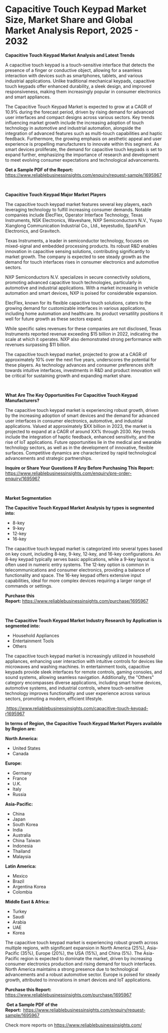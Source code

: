 <p><h1>Capacitive Touch Keypad Market Size, Market Share and Global Market Analysis Report, 2025 - 2032</h1></p><p><strong>Capacitive Touch Keypad Market Analysis and Latest Trends</strong></p>
<p><p>A capacitive touch keypad is a touch-sensitive interface that detects the presence of a finger or conductive object, allowing for a seamless interaction with devices such as smartphones, tablets, and various industrial applications. Unlike traditional mechanical keypads, capacitive touch keypads offer enhanced durability, a sleek design, and improved responsiveness, making them increasingly popular in consumer electronics and smart appliances.</p><p>The Capacitive Touch Keypad Market is expected to grow at a CAGR of 10.9% during the forecast period, driven by rising demand for advanced user interfaces and compact designs across various sectors. Key trends influencing market growth include the increasing adoption of touch technology in automotive and industrial automation, alongside the integration of advanced features such as multi-touch capabilities and haptic feedback. Furthermore, the growing emphasis on aesthetic appeal and user experience is propelling manufacturers to innovate within this segment. As smart devices proliferate, the demand for capacitive touch keypads is set to expand further, emphasizing the importance of research and development to meet evolving consumer expectations and technological advancements.</p></p>
<p><strong>Get a Sample PDF of the Report:&nbsp;</strong> <a href="https://www.reliablebusinessinsights.com/enquiry/request-sample/1695967?utm_campaign=100&utm_medium=2&utm_source=Github&utm_content=ia&utm_term=08012025&utm_id=capacitive-touch-keypad">https://www.reliablebusinessinsights.com/enquiry/request-sample/1695967</a></p>
<p>&nbsp;</p>
<p><strong>Capacitive Touch Keypad Major Market Players</strong></p>
<p><p>The capacitive touch keypad market features several key players, each leveraging technology to fulfill increasing consumer demands. Notable companies include ElecFlex, Operator Interface Technology, Texas Instruments, NSK Electronics, Waveshare, NXP Semiconductors N.V., Yuyao Xianglong Communication Industrial Co., Ltd., keyestudio, SparkFun Electronics, and Gravitech.</p><p>Texas Instruments, a leader in semiconductor technology, focuses on mixed-signal and embedded processing products. Its robust R&D enables innovation in capacitive sensing solutions, contributing significantly to market growth. The company is expected to see steady growth as the demand for touch interfaces rises in consumer electronics and automotive sectors.</p><p>NXP Semiconductors N.V. specializes in secure connectivity solutions, promoting advanced capacitive touch technologies, particularly in automotive and industrial applications. With a market increasing in vehicle automation and smart devices, NXP is poised for considerable expansion.</p><p>ElecFlex, known for its flexible capacitive touch solutions, caters to the growing demand for customizable interfaces in various applications, including home automation and healthcare. Its product versatility positions it well for future growth as these sectors expand.</p><p>While specific sales revenues for these companies are not disclosed, Texas Instruments reported revenue exceeding $15 billion in 2022, indicating the scale at which it operates. NXP also demonstrated strong performance with revenues surpassing $11 billion. </p><p>The capacitive touch keypad market, projected to grow at a CAGR of approximately 10% over the next five years, underscores the potential for these players. As technology advances and consumer preferences shift towards intuitive interfaces, investments in R&D and product innovation will be critical for sustaining growth and expanding market share.</p></p>
<p>&nbsp;</p>
<p><strong>What Are The Key Opportunities For Capacitive Touch Keypad Manufacturers?</strong></p>
<p><p>The capacitive touch keypad market is experiencing robust growth, driven by the increasing adoption of smart devices and the demand for advanced user interfaces in consumer electronics, automotive, and industrial applications. Valued at approximately $XX billion in 2023, the market is projected to expand at a CAGR of around XX% through 2030. Key trends include the integration of haptic feedback, enhanced sensitivity, and the rise of IoT applications. Future opportunities lie in the medical and wearable technology sectors, as well as in the development of innovative, flexible surfaces. Competitive dynamics are characterized by rapid technological advancements and strategic partnerships.</p></p>
<p><strong>Inquire or Share Your Questions If Any Before Purchasing This Report:</strong> <a href="https://www.reliablebusinessinsights.com/enquiry/pre-order-enquiry/1695967?utm_campaign=100&utm_medium=2&utm_source=Github&utm_content=ia&utm_term=08012025&utm_id=capacitive-touch-keypad">https://www.reliablebusinessinsights.com/enquiry/pre-order-enquiry/1695967</a></p>
<p>&nbsp;</p>
<p><strong>Market Segmentation</strong></p>
<p><strong>The Capacitive Touch Keypad Market Analysis by types is segmented into:</strong></p>
<p><ul><li>8-key</li><li>9-key</li><li>12-key</li><li>16-key</li></ul></p>
<p><p>The capacitive touch keypad market is categorized into several types based on key count, including 8-key, 9-key, 12-key, and 16-key configurations. An 8-key keypad typically serves basic applications, while a 9-key layout is often used in numeric entry systems. The 12-key option is common in telecommunications and consumer electronics, providing a balance of functionality and space. The 16-key keypad offers extensive input capabilities, ideal for more complex devices requiring a larger range of commands or settings.</p></p>
<p><strong>Purchase this Report:&nbsp;</strong><a href="https://www.reliablebusinessinsights.com/purchase/1695967?utm_campaign=100&utm_medium=2&utm_source=Github&utm_content=ia&utm_term=08012025&utm_id=capacitive-touch-keypad">https://www.reliablebusinessinsights.com/purchase/1695967</a></p>
<p>&nbsp;</p>
<p><strong>The Capacitive Touch Keypad Market Industry Research by Application is segmented into:</strong></p>
<p><ul><li>Household Appliances</li><li>Entertainment Tools</li><li>Others</li></ul></p>
<p><p>The capacitive touch keypad market is increasingly utilized in household appliances, enhancing user interaction with intuitive controls for devices like microwaves and washing machines. In entertainment tools, capacitive keypads provide sleek interfaces for remote controls, gaming consoles, and sound systems, allowing seamless navigation. Additionally, the "Others" category encompasses diverse applications, including smart home devices, automotive systems, and industrial controls, where touch-sensitive technology improves functionality and user experience across various sectors, promoting a modern, efficient lifestyle.</p></p>
<p><a href="https://www.reliablebusinessinsights.com/capacitive-touch-keypad-r1695967?utm_campaign=100&utm_medium=2&utm_source=Github&utm_content=ia&utm_term=08012025&utm_id=capacitive-touch-keypad">&nbsp;https://www.reliablebusinessinsights.com/capacitive-touch-keypad-r1695967</a></p>
<p><strong>In terms of Region, the Capacitive Touch Keypad Market Players available by Region are:</strong></p>
<p>
    <p> <strong> North America: </strong>
        <ul>
            <li>United States</li>
            <li>Canada</li>
        </ul>
        </p> 
    <p> <strong> Europe: </strong>
        <ul>
            <li>Germany</li>
            <li>France</li>
            <li>U.K.</li>
            <li>Italy</li>
            <li>Russia</li>
        </ul>
        </p> 
    <p> <strong> Asia-Pacific: </strong>
        <ul>
            <li>China</li>
            <li>Japan</li>
            <li>South Korea</li>
            <li>India</li>
            <li>Australia</li>
            <li>China Taiwan</li>
            <li>Indonesia</li>
            <li>Thailand</li>
            <li>Malaysia</li>
        </ul>
        </p> 
    <p> <strong> Latin America: </strong>
        <ul>
            <li>Mexico</li>
            <li>Brazil</li>
            <li>Argentina Korea</li>
            <li>Colombia</li>
        </ul>
        </p> 
    <p> <strong> Middle East & Africa: </strong>
        <ul>
            <li>Turkey</li>
            <li>Saudi</li>
            <li>Arabia</li>
            <li>UAE</li>
            <li>Korea</li>
        </ul>
    </p>
    </p>
<p><p>The capacitive touch keypad market is experiencing robust growth across multiple regions, with significant expansion in North America (25%), Asia-Pacific (35%), Europe (20%), the USA (15%), and China (5%). The Asia-Pacific region is expected to dominate the market, driven by increasing consumer electronics production and rising demand for touch interfaces. North America maintains a strong presence due to technological advancements and a robust automotive sector. Europe is poised for steady growth, attributed to innovations in smart devices and IoT applications.</p></p>
<p><strong>Purchase this Report: </strong><a href="https://www.reliablebusinessinsights.com/purchase/1695967?utm_campaign=100&utm_medium=2&utm_source=Github&utm_content=ia&utm_term=08012025&utm_id=capacitive-touch-keypad">https://www.reliablebusinessinsights.com/purchase/1695967</a></p>
<p>&nbsp;<strong>Get a Sample PDF of the Report:&nbsp;&nbsp;</strong><a href="https://www.reliablebusinessinsights.com/enquiry/request-sample/1695967?utm_campaign=100&utm_medium=2&utm_source=Github&utm_content=ia&utm_term=08012025&utm_id=capacitive-touch-keypad">https://www.reliablebusinessinsights.com/enquiry/request-sample/1695967</a></p>
<p><strong></strong></p>
<p>Check more reports on <a href="https://www.reliablebusinessinsights.com/?utm_campaign=100&utm_medium=2&utm_source=Github&utm_content=ia&utm_term=08012025&utm_id=capacitive-touch-keypad">https://www.reliablebusinessinsights.com/</a></p>
